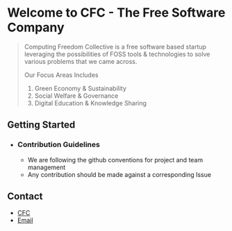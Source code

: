 # Welcome to CFC - The Free Software Company

> Computing Freedom Collective is a free software based startup leveraging the possibilities of FOSS tools & technologies to solve various problems that we came across.
>
> Our Focus Areas Includes
> 1. Green Economy & Sustainability
> 2. Social Welfare & Governance
> 3. Digital Education & Knowledge Sharing

## Getting Started

* ### Contribution Guidelines
  * We are following the github conventions for project and team management
  * Any contribution should be made against a corresponding Issue

## Contact

* [CFC](cfc.net.in)
* [Email](mailto:contact@cfc.net.in)

